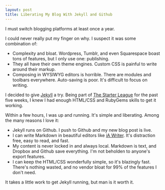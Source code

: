 ```yaml
---
layout: post
title: Liberating My Blog With Jekyll and Github
---
```

I must switch blogging platforms at least once a year. 

I could never really put my finger on why. I suspect it was some combination of:

- Complexity and bloat. Wordpress, Tumblr, and even Squarespace boast tons of features, but I only use one: publishing.
- They all have their own theme engines. Custom CSS is painful to write around their markup.
- Composing in WYSIWYG editors is horrible. There are modules and toolbars everywhere. Auto-saving is poor. It's difficult to focus on writing.

I decided to give [Jekyll](http://jekyllrb.com/) a try. Being part of [The Starter League](http://starterleague.com) for the past five weeks, I knew I had enough HTML/CSS and RubyGems skills to get it working. 

Within a few hours, I was up and running. It's simple and liberating. Among the many reasons I love it:

- Jekyll runs on Github. I push to Github and my new blog post is live.
- I can write Markdown in beautiful editors like [iA Writer](http://www.iawriter.com). It's distraction free, easy to read, and fast.
- My content is never locked in and always local. Markdown is text, and Dropbox and Github save everything. I'm not beholden to anyone's export features.
- I can keep the HTML/CSS wonderfully simple, so it's blazingly fast. There's nothing wasted, and no vendor bloat for 99% of the features I don't need.

It takes a little work to get Jekyll running, but man is it worth it.
